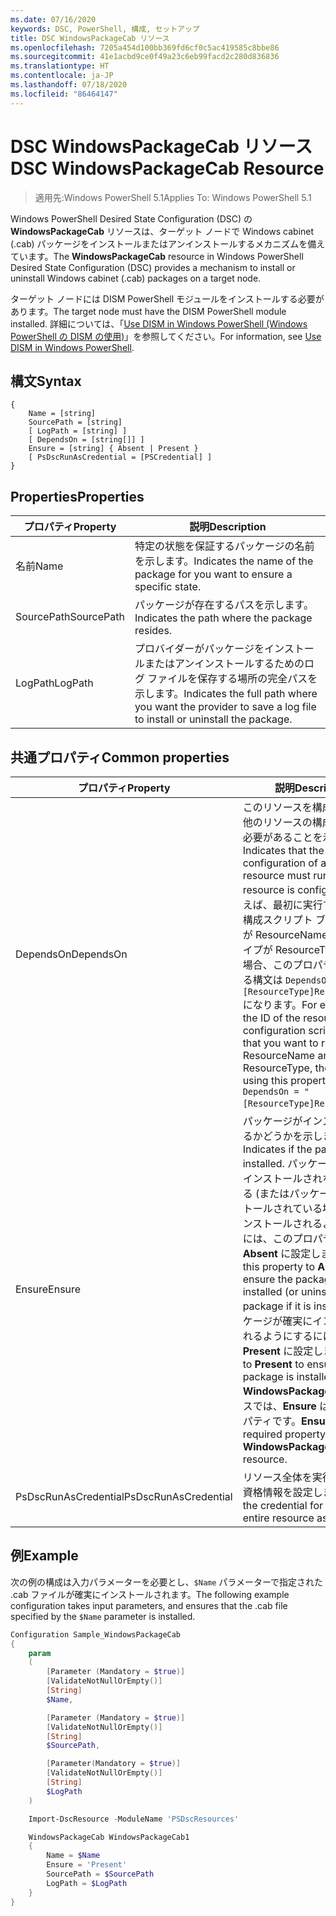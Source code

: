 ```yaml
---
ms.date: 07/16/2020
keywords: DSC, PowerShell, 構成, セットアップ
title: DSC WindowsPackageCab リソース
ms.openlocfilehash: 7205a454d100bb369fd6cf0c5ac419585c8bbe86
ms.sourcegitcommit: 41e1acbd9ce0f49a23c6eb99facd2c280d836836
ms.translationtype: HT
ms.contentlocale: ja-JP
ms.lasthandoff: 07/18/2020
ms.locfileid: "86464147"
---
```

# <a name="dsc-windowspackagecab-resource"></a><span data-ttu-id="d6d00-103">DSC WindowsPackageCab リソース</span><span class="sxs-lookup"><span data-stu-id="d6d00-103">DSC WindowsPackageCab Resource</span></span>

> <span data-ttu-id="d6d00-104">適用先:Windows PowerShell 5.1</span><span class="sxs-lookup"><span data-stu-id="d6d00-104">Applies To: Windows PowerShell 5.1</span></span>

<span data-ttu-id="d6d00-105">Windows PowerShell Desired State Configuration (DSC) の **WindowsPackageCab** リソースは、ターゲット ノードで Windows cabinet (.cab) パッケージをインストールまたはアンインストールするメカニズムを備えています。</span><span class="sxs-lookup"><span data-stu-id="d6d00-105">The **WindowsPackageCab** resource in Windows PowerShell Desired State Configuration (DSC) provides a mechanism to install or uninstall Windows cabinet (.cab) packages on a target node.</span></span>

<span data-ttu-id="d6d00-106">ターゲット ノードには DISM PowerShell モジュールをインストールする必要があります。</span><span class="sxs-lookup"><span data-stu-id="d6d00-106">The target node must have the DISM PowerShell module installed.</span></span> <span data-ttu-id="d6d00-107">詳細については、「[Use DISM in Windows PowerShell (Windows PowerShell の DISM の使用)](/windows-hardware/manufacture/desktop/use-dism-in-windows-powershell-s14)」を参照してください。</span><span class="sxs-lookup"><span data-stu-id="d6d00-107">For information, see [Use DISM in Windows PowerShell](/windows-hardware/manufacture/desktop/use-dism-in-windows-powershell-s14).</span></span>

## <a name="syntax"></a><span data-ttu-id="d6d00-108">構文</span><span class="sxs-lookup"><span data-stu-id="d6d00-108">Syntax</span></span>

```Syntax
{
    Name = [string]
    SourcePath = [string]
    [ LogPath = [string] ]
    [ DependsOn = [string[]] ]
    Ensure = [string] { Absent | Present }
    [ PsDscRunAsCredential = [PSCredential] ]
}
```

## <a name="properties"></a><span data-ttu-id="d6d00-109">Properties</span><span class="sxs-lookup"><span data-stu-id="d6d00-109">Properties</span></span>

|<span data-ttu-id="d6d00-110">プロパティ</span><span class="sxs-lookup"><span data-stu-id="d6d00-110">Property</span></span> |<span data-ttu-id="d6d00-111">説明</span><span class="sxs-lookup"><span data-stu-id="d6d00-111">Description</span></span> |
|---|---|
|<span data-ttu-id="d6d00-112">名前</span><span class="sxs-lookup"><span data-stu-id="d6d00-112">Name</span></span> |<span data-ttu-id="d6d00-113">特定の状態を保証するパッケージの名前を示します。</span><span class="sxs-lookup"><span data-stu-id="d6d00-113">Indicates the name of the package for you want to ensure a specific state.</span></span> |
|<span data-ttu-id="d6d00-114">SourcePath</span><span class="sxs-lookup"><span data-stu-id="d6d00-114">SourcePath</span></span> |<span data-ttu-id="d6d00-115">パッケージが存在するパスを示します。</span><span class="sxs-lookup"><span data-stu-id="d6d00-115">Indicates the path where the package resides.</span></span> |
|<span data-ttu-id="d6d00-116">LogPath</span><span class="sxs-lookup"><span data-stu-id="d6d00-116">LogPath</span></span> |<span data-ttu-id="d6d00-117">プロバイダーがパッケージをインストールまたはアンインストールするためのログ ファイルを保存する場所の完全パスを示します。</span><span class="sxs-lookup"><span data-stu-id="d6d00-117">Indicates the full path where you want the provider to save a log file to install or uninstall the package.</span></span> |

## <a name="common-properties"></a><span data-ttu-id="d6d00-118">共通プロパティ</span><span class="sxs-lookup"><span data-stu-id="d6d00-118">Common properties</span></span>

|<span data-ttu-id="d6d00-119">プロパティ</span><span class="sxs-lookup"><span data-stu-id="d6d00-119">Property</span></span> |<span data-ttu-id="d6d00-120">説明</span><span class="sxs-lookup"><span data-stu-id="d6d00-120">Description</span></span> |
|---|---|
|<span data-ttu-id="d6d00-121">DependsOn</span><span class="sxs-lookup"><span data-stu-id="d6d00-121">DependsOn</span></span> |<span data-ttu-id="d6d00-122">このリソースを構成する前に、他のリソースの構成を実行する必要があることを示します。</span><span class="sxs-lookup"><span data-stu-id="d6d00-122">Indicates that the configuration of another resource must run before this resource is configured.</span></span> <span data-ttu-id="d6d00-123">たとえば、最初に実行するリソース構成スクリプト ブロックの ID が ResourceName で、そのタイプが ResourceType である場合、このプロパティを使用する構文は `DependsOn = "[ResourceType]ResourceName"` になります。</span><span class="sxs-lookup"><span data-stu-id="d6d00-123">For example, if the ID of the resource configuration script block that you want to run first is ResourceName and its type is ResourceType, the syntax for using this property is `DependsOn = "[ResourceType]ResourceName"`.</span></span> |
|<span data-ttu-id="d6d00-124">Ensure</span><span class="sxs-lookup"><span data-stu-id="d6d00-124">Ensure</span></span> |<span data-ttu-id="d6d00-125">パッケージがインストールされるかどうかを示します。</span><span class="sxs-lookup"><span data-stu-id="d6d00-125">Indicates if the package is installed.</span></span> <span data-ttu-id="d6d00-126">パッケージが確実にインストールされないようにする (またはパッケージがインストールされている場合はアンインストールされるようにする) には、このプロパティを **Absent** に設定します。</span><span class="sxs-lookup"><span data-stu-id="d6d00-126">Set this property to **Absent** to ensure the package is not installed (or uninstall the package if it is installed).</span></span> <span data-ttu-id="d6d00-127">パッケージが確実にインストールされるようにするには、これを **Present** に設定します。</span><span class="sxs-lookup"><span data-stu-id="d6d00-127">Set it to **Present** to ensure the package is installed.</span></span> <span data-ttu-id="d6d00-128">**WindowsPackageCab** リソースでは、**Ensure** は必須のプロパティです。</span><span class="sxs-lookup"><span data-stu-id="d6d00-128">**Ensure** is a required property on the **WindowsPackageCab** resource.</span></span> |
|<span data-ttu-id="d6d00-129">PsDscRunAsCredential</span><span class="sxs-lookup"><span data-stu-id="d6d00-129">PsDscRunAsCredential</span></span> |<span data-ttu-id="d6d00-130">リソース全体を実行するための資格情報を設定します。</span><span class="sxs-lookup"><span data-stu-id="d6d00-130">Sets the credential for running the entire resource as.</span></span> |

## <a name="example"></a><span data-ttu-id="d6d00-131">例</span><span class="sxs-lookup"><span data-stu-id="d6d00-131">Example</span></span>

<span data-ttu-id="d6d00-132">次の例の構成は入力パラメーターを必要とし、`$Name` パラメーターで指定された .cab ファイルが確実にインストールされます。</span><span class="sxs-lookup"><span data-stu-id="d6d00-132">The following example configuration takes input parameters, and ensures that the .cab file specified by the `$Name` parameter is installed.</span></span>

```powershell
Configuration Sample_WindowsPackageCab
{
    param
    (
        [Parameter (Mandatory = $true)]
        [ValidateNotNullOrEmpty()]
        [String]
        $Name,

        [Parameter (Mandatory = $true)]
        [ValidateNotNullOrEmpty()]
        [String]
        $SourcePath,

        [Parameter(Mandatory = $true)]
        [ValidateNotNullOrEmpty()]
        [String]
        $LogPath
    )

    Import-DscResource -ModuleName 'PSDscResources'

    WindowsPackageCab WindowsPackageCab1
    {
        Name = $Name
        Ensure = 'Present'
        SourcePath = $SourcePath
        LogPath = $LogPath
    }
}
```
